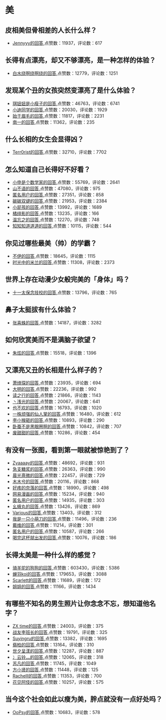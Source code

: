 #  美 
## 皮相美但骨相差的人长什么样？
- [Jennyyy的回答](https://www.zhihu.com/question/59654920/answer/173943976),点赞数：11937，评论数：617
## 长得有点漂亮，却又不够漂亮，是一种怎样的体验？
- [白水绕啊绕啊绕的回答](https://www.zhihu.com/question/64018902/answer/1656499157),点赞数：12779，评论数：1251
## 发现某个丑的女孩突然变漂亮了是什么体验？
- [琪妞妞是小瘦子的回答](https://www.zhihu.com/question/36634504/answer/69331564),点赞数：46763，评论数：6741
- [小迪同学的回答](https://www.zhihu.com/question/36634504/answer/1526529841),点赞数：20030，评论数：1929
- [始于眉毛的回答](https://www.zhihu.com/question/36634504/answer/68576363),点赞数：11817，评论数：2231
- [南一的回答](https://www.zhihu.com/question/36634504/answer/1568055358),点赞数：11362，评论数：235
## 什么长相的女生会显得凶？
- [Terr0rist的回答](https://www.zhihu.com/question/266806255/answer/597245672),点赞数：32710，评论数：7702
## 怎么知道自己长得好不好看？
- [小申是个数学家的回答](https://www.zhihu.com/question/66202490/answer/919645746),点赞数：55769，评论数：2641
- [山不语的回答](https://www.zhihu.com/question/66202490/answer/991167197),点赞数：47080，评论数：975
- [匿名用户的回答](https://www.zhihu.com/question/66202490/answer/899261507),点赞数：27351，评论数：858
- [碳碳双键的回答](https://www.zhihu.com/question/66202490/answer/1054379630),点赞数：21953，评论数：2384
- [小屁孩的回答](https://www.zhihu.com/question/66202490/answer/1027755040),点赞数：13992，评论数：1689
- [橘绯影的回答](https://www.zhihu.com/question/66202490/answer/961858611),点赞数：13235，评论数：166
- [温忘之的回答](https://www.zhihu.com/question/66202490/answer/1037189519),点赞数：12270，评论数：748
- [知知知道道道的回答](https://www.zhihu.com/question/66202490/answer/899757280),点赞数：10115，评论数：544
## 你见过哪些最美（帅）的学霸？
- [不伊的回答](https://www.zhihu.com/question/270307441/answer/354805696),点赞数：18645，评论数：1115
- [时光中的米兰的回答](https://www.zhihu.com/question/270307441/answer/402341354),点赞数：11308，评论数：2373
## 世界上存在动漫少女般完美的「身体」吗？
- [十一太保念技校的回答](https://www.zhihu.com/question/28853910/answer/42352101),点赞数：13796，评论数：765
## 鼻子太挺拔有什么体验？
- [张喜蛛的回答](https://www.zhihu.com/question/268079028/answer/374559885),点赞数：14187，评论数：3282
## 如何欣赏美而不是满脑子欲望？
- [朱炫的回答](https://www.zhihu.com/question/40157898/answer/169328514),点赞数：15518，评论数：1396
## 又漂亮又丑的长相是什么样子的？
- [萧绮琛的回答](https://www.zhihu.com/question/323389488/answer/2051706476),点赞数：23935，评论数：694
- [大明的回答](https://www.zhihu.com/question/323389488/answer/678354675),点赞数：22236，评论数：992
- [读之行的回答](https://www.zhihu.com/question/323389488/answer/678387018),点赞数：21866，评论数：1143
- [丶浅光的回答](https://www.zhihu.com/question/323389488/answer/678961029),点赞数：20067，评论数：641
- [也不欢的回答](https://www.zhihu.com/question/323389488/answer/676284936),点赞数：16793，评论数：1020
- [一株顽强的仙人掌的回答](https://www.zhihu.com/question/323389488/answer/678747742),点赞数：16480，评论数：612
- [李小猴砸的回答](https://www.zhihu.com/question/323389488/answer/683144631),点赞数：10893，评论数：290
- [卧蚕不是黑眼圈啊的回答](https://www.zhihu.com/question/323389488/answer/678499709),点赞数：10842，评论数：707
- [废甜甜的回答](https://www.zhihu.com/question/323389488/answer/678311756),点赞数：10286，评论数：454
## 有没有一张图，看到第一眼就被惊艳到了？
- [Zyaaaay的回答](https://www.zhihu.com/question/294196112/answer/498213880),点赞数：48692，评论数：931
- [急支糖浆的回答](https://www.zhihu.com/question/294196112/answer/498173696),点赞数：26363，评论数：990
- [晨光熹微的回答](https://www.zhihu.com/question/294196112/answer/514114191),点赞数：22457，评论数：729
- [木木兮的回答](https://www.zhihu.com/question/294196112/answer/496428779),点赞数：20116，评论数：868
- [好疼的奈落的回答](https://www.zhihu.com/question/294196112/answer/491522775),点赞数：18990，评论数：498
- [网易漫画的回答](https://www.zhihu.com/question/294196112/answer/499851939),点赞数：15234，评论数：940
- [匿名用户的回答](https://www.zhihu.com/question/294196112/answer/498213505),点赞数：14935，评论数：303
- [幺蛾丸的回答](https://www.zhihu.com/question/294196112/answer/513381421),点赞数：13426，评论数：869
- [Various的回答](https://www.zhihu.com/question/294196112/answer/508070855),点赞数：13403，评论数：312
- [我是一只小萌刀的回答](https://www.zhihu.com/question/294196112/answer/498481402),点赞数：11496，评论数：236
- [戴维的回答](https://www.zhihu.com/question/294196112/answer/498403931),点赞数：11214，评论数：301
- [匿名用户的回答](https://www.zhihu.com/question/294196112/answer/498436880),点赞数：10587，评论数：266
- [喝完这杯就出发的回答](https://www.zhihu.com/question/294196112/answer/498545633),点赞数：10076，评论数：186
## 长得太美是一种什么样的感觉？
- [骑羊驼的狗狗的回答](https://www.zhihu.com/question/430297692/answer/1715042961),点赞数：603430，评论数：5386
- [蝉羽koi的回答](https://www.zhihu.com/question/430297692/answer/1714182102),点赞数：179653，评论数：3088
- [Scarlett的回答](https://www.zhihu.com/question/430297692/answer/1646954116),点赞数：11689，评论数：172
- [姐姐的回答](https://www.zhihu.com/question/430297692/answer/1710962540),点赞数：11166，评论数：1434
## 有哪些不知名的男生照片让你念念不忘，想知道他名字？
- [ZX time的回答](https://www.zhihu.com/question/267716458/answer/329558210),点赞数：24003，评论数：375
- [战友李班长的回答](https://www.zhihu.com/question/267716458/answer/329309692),点赞数：19791，评论数：325
- [Suyingru的回答](https://www.zhihu.com/question/267716458/answer/449155561),点赞数：13382，评论数：1695
- [翡柏的回答](https://www.zhihu.com/question/267716458/answer/329245903),点赞数：13164，评论数：310
- [世夕呈漾的回答](https://www.zhihu.com/question/267716458/answer/329939528),点赞数：12287，评论数：887
- [冫云铃灬的回答](https://www.zhihu.com/question/267716458/answer/329495744),点赞数：12065，评论数：318
- [苏凡的回答](https://www.zhihu.com/question/267716458/answer/497611750),点赞数：11745，评论数：1049
- [方小贤的回答](https://www.zhihu.com/question/267716458/answer/331315769),点赞数：11448，评论数：125
- [Rachelll的回答](https://www.zhihu.com/question/267716458/answer/328519752),点赞数：11353，评论数：700
- [花见阿伎的回答](https://www.zhihu.com/question/267716458/answer/360114293),点赞数：10257，评论数：575
## 当今这个社会如此以瘦为美，胖点就没有一点好处吗？
- [OoPsy的回答](https://www.zhihu.com/question/23869431/answer/25968449),点赞数：10683，评论数：578
